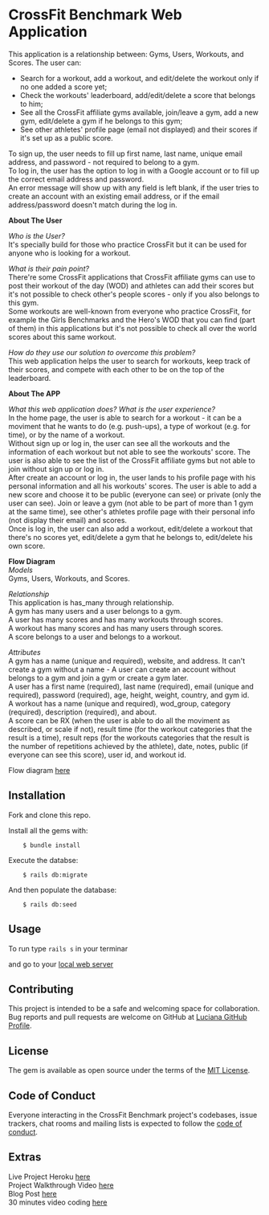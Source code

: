 # CrossFit Benchmark Web Application
This application is a relationship between: Gyms, Users, Workouts, and Scores.
The user can:
- Search for a workout, add a workout, and edit/delete the workout only if no one added a score yet;
- Check the workouts' leaderboard, add/edit/delete a score that belongs to him;
- See all the CrossFit affiliate gyms available, join/leave a gym, add a new gym, edit/delete a gym if he belongs to this gym;
- See other athletes' profile page (email not displayed) and their scores if it's set up as a public score.

To sign up, the user needs to fill up first name, last name, unique email address, and password - not required to belong to a gym.\
To log in, the user has the option to log in with a Google account or to fill up the correct email address and password.\
An error message will show up with any field is left blank, if the user tries to create an account with an existing email address, or if the email address/password doesn't match during the log in.

**About The User**

*Who is the User?*\
It's specially build for those who practice CrossFit but it can be used for anyone who is looking for a workout.

*What is their pain point?*\
There're some CrossFit applications that CrossFit affiliate gyms can use to post their workout of the day (WOD) and athletes can add their scores but it's not possible to check other's people scores - only if you also belongs to this gym.\
Some workouts are well-known from everyone who practice CrossFit, for example the Girls Benchmarks and the Hero's WOD that you can find (part of them) in this applications but it's not possible to check all over the world scores about this same workout. 

*How do they use our solution to overcome this problem?*\
This web application helps the user to search for workouts, keep track of their scores, and compete with each other to be on the top of the leaderboard.

**About The APP**

*What this web application does? What is the user experience?*\
In the home page, the user is able to search for a workout - it can be a moviment that he wants to do (e.g. push-ups), a type of workout (e.g. for time), or by the name of a workout.\
Without sign up or log in, the user can see all the workouts and the information of each workout but not able to see the workouts' score. The user is also able to see the list of the CrossFit affiliate gyms but not able to join without sign up or log in.\
After create an account or log in, the user lands to his profile page with his personal information and all his workouts' scores. The user is able to add a new score and choose it to be public (everyone can see) or private (only the user can see). Join or leave a gym (not able to be part of more than 1 gym at the same time), see other's athletes profile page with their personal info (not display their email) and scores.\
Once is log in, the user can also add a workout, edit/delete a workout that there's no scores yet, edit/delete a gym that he belongs to, edit/delete his own score.

**Flow Diagram**\
*Models*\
Gyms, Users, Workouts, and Scores.

*Relationship*\
This application is has_many through relationship.\
A gym has many users and a user belongs to a gym.\
A user has many scores and has many workouts through scores.\
A workout has many scores and has many users through scores.\
A score belongs to a user and belongs to a workout.

*Attributes*\
A gym has a name (unique and required), website, and address. It can't create a gym without a name - A user can create an account without belongs to a gym and join a gym or create a gym later.\
A user has a first name (required), last name (required), email (unique and required), password (required), age, height, weight, country, and gym id.\
A workout has a name (unique and required), wod_group, category (required), description (required), and about.\
A score can be RX (when the user is able to do all the moviment as described, or scale if not), result time (for the workout categories that the result is a time), result reps (for the workouts categories that the result is the number of repetitions achieved by the athlete), date, notes, public (if everyone can see this score), user id, and workout id.

Flow diagram [here](https://drive.google.com/file/d/1N-ZeTPwMwMq8o3Aytgb_hThB8fndvzzV/view?usp=sharing)
## Installation
Fork and clone this repo.

Install all the gems with:
```
    $ bundle install
```

Execute the databse:
```
    $ rails db:migrate
```

And then populate the database:
```
    $ rails db:seed
```
## Usage

To run type `rails s` in your terminar

and go to your [local web server](http://localhost:3000/)
## Contributing

This project is intended to be a safe and welcoming space for collaboration.
Bug reports and pull requests are welcome on GitHub at [Luciana GitHub Profile](https://github.com/luciana-lab).

## License

The gem is available as open source under the terms of the [MIT License](https://opensource.org/licenses/MIT).

## Code of Conduct

Everyone interacting in the CrossFit Benchmark project's codebases, issue trackers, chat rooms and mailing lists is expected to follow the [code of conduct](https://github.com/luciana-lab/crossfit-benchmark-project/blob/main/CODE_OF_CONDUCT.md).

## Extras
Live Project Heroku [here](https://crossfit-benchmark.herokuapp.com/)\
Project Walkthrough Video [here](https://youtu.be/zjdYMrgik_A)\
Blog Post [here](https://luciana-lab.medium.com/rails-time-select-form-and-view-bonus-date-d2700d913a50)\
30 minutes video coding [here](https://youtu.be/T7HTeDDb1Tc)